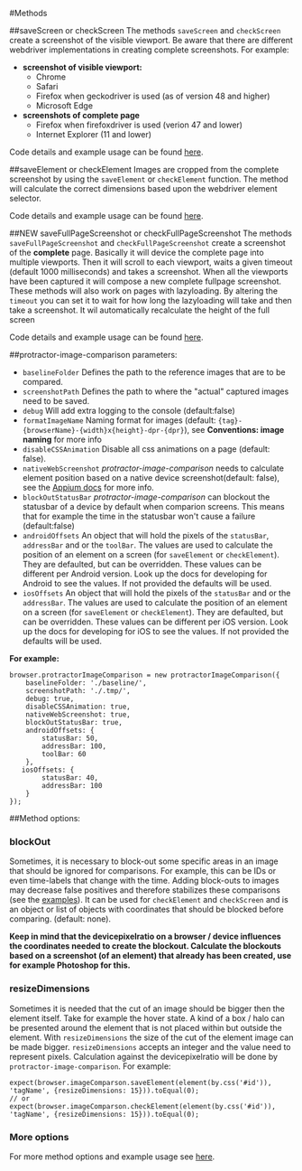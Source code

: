 #Methods

##saveScreen or checkScreen 
The methods `saveScreen` and `checkScreen` create a screenshot of the visible viewport. Be aware that there are different webdriver implementations in creating complete screenshots.
For example:

- **screenshot of visible viewport:**
    - Chrome
    - Safari
    - Firefox when geckodriver is used (as of version 48 and higher)
    - Microsoft Edge
- **screenshots of complete page**
    - Firefox when firefoxdriver is used (verion 47 and lower)
    - Internet Explorer (11 and lower)

Code details and example usage can be found [here](./index.md).

##saveElement or checkElement 
Images are cropped from the complete screenshot by using the `saveElement` or `checkElement` function. 
The method will calculate the correct dimensions based upon the webdriver element selector.

Code details and example usage can be found [here](./index.md).

##NEW saveFullPageScreenshot or checkFullPageScreenshot 
The methods `saveFullPageScreenshot` and `checkFullPageScreenshot` create a screenshot of the **complete** page. Basically it will device the complete page into multiple viewports. 
Then it will scroll to each viewport, waits a given timeout (default 1000 milliseconds) and takes a screenshot. When all the viewports have been captured it will compose a new complete fullpage screenshot.
These methods will also work on pages with lazyloading. By altering the `timeout` you can set it to wait for how long the lazyloading will take and then take a screenshot. It wil automatically recalculate the height of the full screen

Code details and example usage can be found [here](./index.md).

##protractor-image-comparison parameters:

* `baselineFolder` Defines the path to the reference images that are to be compared.
* `screenshotPath` Defines the path to where the "actual" captured images need to be saved.
* `debug` Will add extra logging to the console (default:false)
* `formatImageName` Naming format for images (default: `{tag}-{browserName}-{width}x{height}-dpr-{dpr}`), see **Conventions: image naming** for more info
* `disableCSSAnimation` Disable all css animations on a page (default: false).
* `nativeWebScreenshot` *protractor-image-comparison* needs to calculate element position based on a native device screenshot(default: false), see the [Appium docs](./appium.md) for more info.
* `blockOutStatusBar` *protractor-image-comparison* can blockout the statusbar of a device by default when comparion screens. This means that for example the time in the statusbar won't cause a failure (default:false)
* `androidOffsets` An object that will hold the pixels of the `statusBar`, `addressBar` and or the `toolBar`. The values are used to calculate the position of an element on a screen (for `saveElement` or `checkElement`). They are defaulted, but can be overridden. These values can be different per Android version. Look up the docs for developing for Android to see the values. If not provided the defaults will be used.
* `iosOffsets` An object that will hold the pixels of the `statusBar` and or the `addressBar`. The values are used to calculate the position of an element on a screen (for `saveElement` or `checkElement`). They are defaulted, but can be overridden. These values can be different per iOS version. Look up the docs for developing for iOS to see the values. If not provided the defaults will be used.

**For example:**

`````
browser.protractorImageComparison = new protractorImageComparison({
	baselineFolder: './baseline/',
	screenshotPath: './.tmp/',
	debug: true,
	disableCSSAnimation: true,
	nativeWebScreenshot: true,
	blockOutStatusBar: true,
	androidOffsets: {
		statusBar: 50,
		addressBar: 100,
		toolBar: 60
	},
   iosOffsets: {
		statusBar: 40,
		addressBar: 100
	}
});
`````

##Method options:
### blockOut
Sometimes, it is necessary to block-out some specific areas in an image that should be ignored for comparisons. For example, this can be IDs or even time-labels that change with the time. Adding block-outs to images may decrease false positives and therefore stabilizes these comparisons (see the [examples](./examples.md)). 
It can be used for `checkElement` and `checkScreen` and is an object or list of objects with coordinates that should be blocked before comparing. (default: none).

**Keep in mind that the devicepixelratio on a browser / device influences the coordinates needed to create the blockout. Calculate the blockouts based on a screenshot (of an element) that already has been created, use for example Photoshop for this.** 

### resizeDimensions
Sometimes it is needed that the cut of an image should be bigger then the element itself. Take for example the hover state. A kind of a box / halo can be presented around the element that is not placed within but outside the element. With `resizeDimensions` the size of the cut of the element image can be made bigger. 
`resizeDimensions` accepts an integer and the value need to represent pixels. Calculation against the devicepixelratio will be done by `protractor-image-comparison`.
For example:

`````
expect(browser.imageComparson.saveElement(element(by.css('#id')), 'tagName', {resizeDimensions: 15})).toEqual(0);
// or
expect(browser.imageComparson.checkElement(element(by.css('#id')), 'tagName', {resizeDimensions: 15})).toEqual(0);
`````

### More options
For more method options and example usage see [here](./index.md).